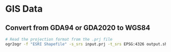 # GIS Data

## Convert from GDA94 or GDA2020 to WGS84

```bash
# Read the projection format from the .prj file
ogr2ogr -f "ESRI Shapefile" -s_srs input.prj -t_srs EPSG:4326 output.shp input.shp
```
